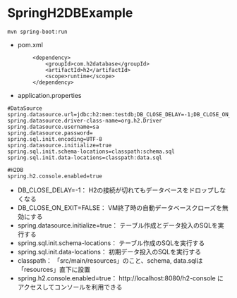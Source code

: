 # SpringH2DBExample

` mvn spring-boot:run `

- pom.xml

```
		<dependency>
			<groupId>com.h2database</groupId>
			<artifactId>h2</artifactId>
			<scope>runtime</scope>
		</dependency>
```



- application.properties

```
#DataSource
spring.datasource.url=jdbc:h2:mem:testdb;DB_CLOSE_DELAY=-1;DB_CLOSE_ON_EXIT=FALSE
spring.datasource.driver-class-name=org.h2.Driver
spring.datasource.username=sa
spring.datasource.password=
spring.sql.init.encoding=UTF-8 
spring.datasource.initialize=true 
spring.sql.init.schema-locations=classpath:schema.sql 
spring.sql.init.data-locations=classpath:data.sql 

#H2DB 
spring.h2.console.enabled=true
```


- DB_CLOSE_DELAY=-1： H2の接続が切れてもデータベースをドロップしなくなる
- DB_CLOSE_ON_EXIT=FALSE： VM終了時の自動データベースクローズを無効にする
- spring.datasource.initialize=true： テーブル作成とデータ投入のSQLを実行する
- spring.sql.init.schema-locations： テーブル作成のSQLを実行する
- spring.sql.init.data-locations： 初期データ投入のSQLを実行する
- classpath： 「src/main/resources」のこと、schema, data.sqlは「resources」直下に設置
- spring.h2.console.enabled=true： http://localhost:8080/h2-console にアクセスしてコンソールを利用できる
